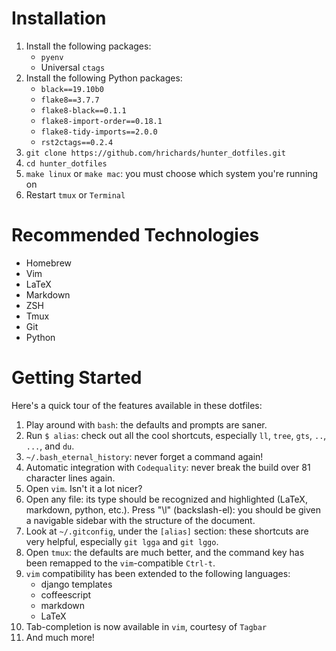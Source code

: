 # Installation

1.  Install the following packages:
    -   `pyenv` 
    -   Universal `ctags`
2.  Install the following Python packages:
    -   `black==19.10b0`
    -   `flake8==3.7.7`
    -   `flake8-black==0.1.1`
    -   `flake8-import-order==0.18.1`
    -   `flake8-tidy-imports==2.0.0`
    -   `rst2ctags==0.2.4`
1.  `git clone https://github.com/hrichards/hunter_dotfiles.git`
2.  `cd hunter_dotfiles`
3.  `make linux` or `make mac`: you must choose which system you're running on
4.  Restart `tmux` or `Terminal`


# Recommended Technologies

-   Homebrew
-   Vim
-   LaTeX
-   Markdown
-   ZSH
-   Tmux
-   Git
-   Python


# Getting Started

Here's a quick tour of the features available in these dotfiles:

1.  Play around with `bash`: the defaults and prompts are saner.
2.  Run `$ alias`: check out all the cool shortcuts, especially `ll`,
    `tree`, `gts`, `..`, `...`, and `du`.
3.  `~/.bash_eternal_history`: never forget a command again!
4.  Automatic integration with `Codequality`: never break the build over
    81 character lines again.
5.  Open `vim`. Isn't it a lot nicer?
6.  Open any file: its type should be recognized and highlighted (LaTeX,
    markdown, python, etc.). Press "\l" (backslash-el): you should be
    given a navigable sidebar with the structure of the document.
7.  Look at `~/.gitconfig`, under the `[alias]` section: these shortcuts
    are very helpful, especially `git lgga` and `git lggo`.
8.  Open `tmux`: the defaults are much better, and the command key has
    been remapped to the `vim`-compatible `Ctrl-t`.
9.  `vim` compatibility has been extended to the following languages:
    -   django templates
    -   coffeescript
    -   markdown
    -   LaTeX
10. Tab-completion is now available in `vim`, courtesy of `Tagbar`
11. And much more!
